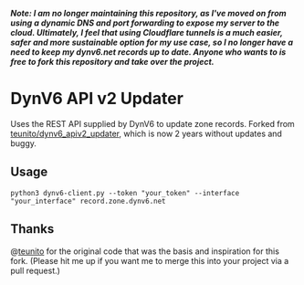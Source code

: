 ***Note: I am no longer maintaining this repository, as I've moved on from using a dynamic DNS and port forwarding to expose my server to the cloud. Ultimately, I feel that using Cloudflare tunnels is a much easier, safer and more sustainable option for my use case, so I no longer have a need to keep my dynv6.net records up to date. Anyone who wants to is free to fork this repository and take over the project.***

# DynV6 API v2 Updater

Uses the REST API supplied by DynV6 to update zone records. Forked from [teunito/dynv6_apiv2_updater](https://github.com/teunito/dynv6_apiv2_updater), which is now 2 years without updates and buggy.

## Usage
`python3 dynv6-client.py --token "your_token" --interface "your_interface" record.zone.dynv6.net`

## Thanks
@[teunito](https://github.com/teunito) for the original code that was the basis and inspiration for this fork. (Please hit me up if you want me to merge this into your project via a pull request.)
